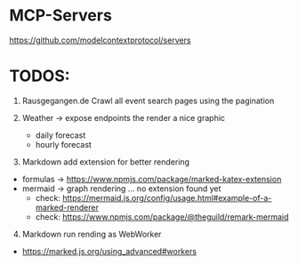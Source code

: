 # MCP-Servers

https://github.com/modelcontextprotocol/servers

# TODOS:

1. Rausgegangen.de Crawl all event search pages using the pagination

2. Weather -> expose endpoints the render a nice graphic
   - daily forecast
   - hourly forecast

3. Markdown add extension for better rendering

- formulas -> https://www.npmjs.com/package/marked-katex-extension
- mermaid -> graph rendering ... no extension found yet
    - check: https://mermaid.js.org/config/usage.html#example-of-a-marked-renderer
    - check: https://www.npmjs.com/package/@theguild/remark-mermaid

4. Markdown run rending as WebWorker

- https://marked.js.org/using_advanced#workers
